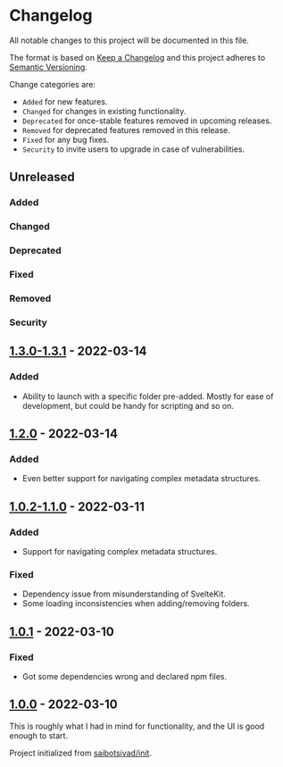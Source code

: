 # Changelog

All notable changes to this project will be documented in this file.

The format is based on [Keep a Changelog](http://keepachangelog.com/en/1.0.0/)
and this project adheres to [Semantic Versioning](http://semver.org/spec/v2.0.0.html).

Change categories are:

* `Added` for new features.
* `Changed` for changes in existing functionality.
* `Deprecated` for once-stable features removed in upcoming releases.
* `Removed` for deprecated features removed in this release.
* `Fixed` for any bug fixes.
* `Security` to invite users to upgrade in case of vulnerabilities.

## Unreleased
### Added
### Changed
### Deprecated
### Fixed
### Removed
### Security

## [1.3.0-1.3.1](https://github.com/saibotsivad/mdcurate/compare/v1.2.0...v1.3.1) - 2022-03-14
### Added
- Ability to launch with a specific folder pre-added. Mostly for ease of development, but could be handy for scripting and so on.

## [1.2.0](https://github.com/saibotsivad/mdcurate/compare/v1.1.0...v1.2.0) - 2022-03-14
### Added
- Even better support for navigating complex metadata structures.

## [1.0.2-1.1.0](https://github.com/saibotsivad/mdcurate/compare/v1.0.1...v1.1.0) - 2022-03-11
### Added
- Support for navigating complex metadata structures.
### Fixed
- Dependency issue from misunderstanding of SvelteKit.
- Some loading inconsistencies when adding/removing folders.

## [1.0.1](https://github.com/saibotsivad/mdcurate/compare/v1.0.0...v1.0.1) - 2022-03-10
### Fixed
- Got some dependencies wrong and declared npm files.

## [1.0.0](https://github.com/saibotsivad/mdcurate/tree/v1.0.0) - 2022-03-10

This is roughly what I had in mind for functionality, and the UI is good enough to start.

Project initialized from [saibotsivad/init](https://github.com/saibotsivad/init).
